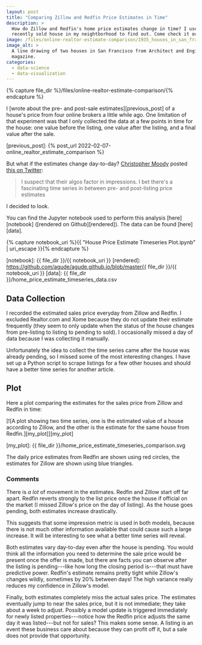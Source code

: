 ```yaml
---
layout: post
title: "Comparing Zillow and Redfin Price Estimates in Time"
description: >
  How do Zillow and Redfin's home price estimates change in time? I use a
  recently sold house in my neightborhood to find out. Come check it out!
image: /files/online-realtor-estimate-comparison/1935_houses_in_san_francisco.jpg
image_alt: >
  A line drawing of two houses in San Francisco from Architect and Engineer
  magazine.
categories:
  - data-science
  - data-visualization
---
```


{% capture file_dir %}/files/online-realtor-estimate-comparison/{% endcapture %}

I [wrote about the pre- and post-sale estimates][previous_post] of a house's
price from four online brokers a little while ago. One limitation of that
experiment was that I only collected the data at a few points in time for the
house: one value before the listing, one value after the listing, and a final
value after the sale.

[previous_post]: {% post_url 2022-02-07-online_realtor_estimate_comparison %}

But what if the estimates change day-to-day? [Christopher Moody][chris] posted
[this on Twitter][twitter]:

[chris]: https://twitter.com/chrisemoody
[twitter]: https://twitter.com/chrisemoody/status/1493686691378315264

> I suspect that their algos factor in impressions. I bet there's a
> fascinating time series in between pre- and post-listing price estimates

I decided to look.

You can find the Jupyter notebook used to perform this analysis
[here][notebook] ([rendered on Github][rendered]). The data can be found
[here][data].

{% capture notebook_uri %}{{ "House Price Estimate Timeseries Plot.ipynb" | uri_escape }}{% endcapture %}

[notebook]: {{ file_dir }}/{{ notebook_uri }}
[rendered]: https://github.com/agude/agude.github.io/blob/master{{ file_dir }}/{{ notebook_uri }}
[data]: {{ file_dir }}/home_price_estimate_timeseries_data.csv

## Data Collection

I recorded the estimated sales price everyday from Zillow and Redfin. I
excluded Realtor.com and Xome because they do not update their estimate
frequently (they seem to only update when the status of the house changes from
pre-listing to listing to pending to sold). I occasionally missed a day of
data because I was collecting it manually.

Unfortunately the idea to collect the time series came after the house was
already pending, so I missed some of the most interesting changes. I have set
up a Python script to scrape listings for a few other houses and should have a
better time series for another article.

## Plot

Here a plot comparing the estimates for the sales price from Zillow and Redfin
in time:

[![A plot showing two time series, one is the estimated value of a house
according to Zillow, and the other is the estimate for the same house from
Redfin.][my_plot]][my_plot]

[my_plot]: {{ file_dir }}/home_price_estimate_timeseries_comparison.svg

The daily price estimates from Redfin are shown using red circles, the
estimates for Zillow are shown using blue triangles.

### Comments

There is _a lot_ of movement in the estimates. Redfin and Zillow start off far
apart. Redfin reverts strongly to the list price once the house if official on
the market (I missed Zillow's price on the day of listing). As the house goes
pending, both estimates increase drastically.

This suggests that some impression metric is used in both models, because
there is not much other information available that could cause such a large
increase. It will be interesting to see what a better time series will reveal.

Both estimates vary day-to-day even after the house is pending. You would
think all the information you need to determine the sale price would be
present once the offer is made, but there are facts you can observe after the
listing is pending---like how long the closing period is---that must have
predictive power. Redfin's estimate remains pretty tight while Zillow's
changes wildly, sometimes by 20% between days! The high variance really
reduces my confidence in Zillow's model.

Finally, both estimates completely miss the actual sales price. The estimates
eventually jump to near the sales price, but it is not immediate; they take
about a week to adjust. Possibly a model update is triggered immediately for
newly listed properties---notice how the Redfin price adjusts the same day it
was listed---but not for sales? This makes some sense. A listing is an event
these business care about because they can profit off it, but a sale does not
provide that opportunity.
